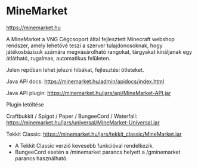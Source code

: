 MineMarket
==========
https://minemarket.hu

A MineMarket a VNG Cégcsoport által fejlesztett Minecraft webshop rendszer, amely lehetővé teszi a szerver tulajdonosoknak, 
hogy játékosbázisuk számára megvásárolható rangokat, tárgyakat kínáljanak egy átlátható, rugalmas, automatikus felületen.

Jelen repóban lehet jelezni hibákat, fejlesztési ötleteket.

Java API docs: https://minemarket.hu/admin/apidocs/index.html

Java API plugin: https://minemarket.hu/jars/api/MineMarket-API.jar

Plugin letöltése

Craftbukkit / Spigot / Paper / BungeeCord / Waterfall: https://minemarket.hu/jars/universal/MineMarket-Universal.jar

Tekkit Classic: https://minemarket.hu/jars/tekkit_classic/MineMarket.jar

* A Tekkit Classic verzió kevesebb funkcióval rendelkezik.
* BungeeCord esetén a /minemarket parancs helyett a /gminemarket parancs használható.


